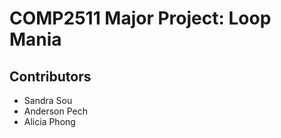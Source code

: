 # COMP2511 Major Project: Loop Mania

## Contributors 
* Sandra Sou 
* Anderson Pech 
* Alicia Phong
